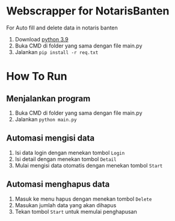 # Webscrapper for NotarisBanten

For Auto fill and delete data in notaris banten

1. Download [python 3.9](https://www.python.org/downloads/release/python-390/)
2. Buka CMD di folder yang sama dengan file main.py
3. Jalankan ```pip install -r req.txt```

# How To Run
## Menjalankan program
1. Buka CMD di folder yang sama dengan file main.py
2. Jalankan ```python main.py```
## Automasi mengisi data
1. Isi data login dengan menekan tombol ```Login```
2. Isi detail dengan menekan tombol ```Detail```
3. Mulai mengisi data otomatis dengan menekan tombol ```Start```
## Automasi menghapus data
1. Masuk ke menu hapus dengan menekan tombol ```Delete```
2. Masukan jumlah data yang akan dihapus
3. Tekan tombol ```Start``` untuk memulai penghapusan
